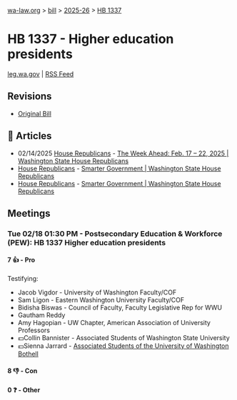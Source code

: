 [wa-law.org](/) > [bill](/bill/) > [2025-26](/bill/2025-26/) > [HB 1337](/bill/2025-26/hb/1337/)

# HB 1337 - Higher education presidents
[leg.wa.gov](https://app.leg.wa.gov/billsummary?BillNumber=1337&Year=2025&Initiative=false) | [RSS Feed](./rss.xml)

## Revisions
* [Original Bill](1/)

## 📰 Articles
* 02/14/2025 [House Republicans](/org/house_republicans/) - [The Week Ahead: Feb. 17 – 22, 2025 | Washington State House Republicans](https://houserepublicans.wa.gov/week/the-week-ahead-feb-17-22-2025/#:~:text=HB%201337)
* [House Republicans](/org/house_republicans/) - [Smarter Government | Washington State House Republicans](http://houserepublicans.wa.gov/our-priorities/smarter-government/#:~:text=Getting%20ferries%20online%20faster)
* [House Republicans](/org/house_republicans/) - [Smarter Government | Washington State House Republicans](https://houserepublicans.wa.gov/our-priorities/smarter-government/#:~:text=Getting%20ferries%20online%20faster)

## Meetings
### Tue 02/18 01:30 PM - Postsecondary Education & Workforce (PEW): HB 1337 Higher education presidents
#### 7 👍 - Pro
Testifying:
* Jacob Vigdor - University of Washington Faculty/COF
* Sam Ligon - Eastern Washington University Faculty/COF
* Bidisha Biswas - Council of Faculty, Faculty Legislative Rep for WWU
* Gautham Reddy
* Amy Hagopian - UW Chapter, American Association of University Professors
* 💵Collin Bannister - Associated Students of Washington State University
* 💵Sienna Jarrard - [Associated Students of the University of Washington Bothell](/org/associated_students_of_the_university_of_washington_bothell/)

#### 8 👎 - Con

#### 0 ❓ - Other
